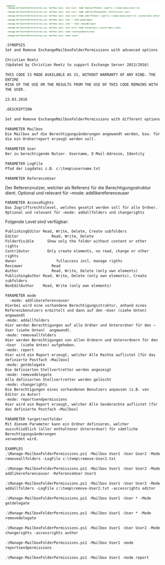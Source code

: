 ![example](https://github.com/creetz/Manage-MailboxFolderPermissions/blob/master/pic1.png)

    .SYNOPSIS
    Set and Remove ExchangeMailboxFolderPermissions with advanced options 
   
   	Christian Reetz 
    (Updated by Christian Reetz to support Exchange Server 2013/2016)
	
	THIS CODE IS MADE AVAILABLE AS IS, WITHOUT WARRANTY OF ANY KIND. THE ENTIRE 
	RISK OF THE USE OR THE RESULTS FROM THE USE OF THIS CODE REMAINS WITH THE USER.
	
	23.03.2016
	
    .DESCRIPTION

    Set and Remove ExchangeMailboxFolderPermissions with different options
	
	PARAMETER Mailbox
    Die Mailbox auf die Berechtigungsänderungen angewandt werden, bzw. für die ein Ordnerreport erzeugt werden soll. 
	
	PARAMETER User
	Der zu berechtigende Nutzer. Username, E-Mail-Adresse, Identity
	
	PARAMETER LogFile
	Pfad der Logdatei z.B. c:\temp\username.txt
	
	PARAMETER ReferenceUser
  Der Referenznutzer, welcher als Referenz für die Berechtigungsstruktur dient. Optional und relevant für –mode: addlikereferenceuser
		
	PARAMETER AccessRights
	Das Zugriffsrechtslevel, welches gesetzt werden soll für alle Ordner. Optional und relevant für –mode: addallfolders und changerights
  Folgende Level sind verfügbar:

    PublishingEditor Read, Write, Delete, Create subfolders
    Editor			     Read, Write, Delete 
    FolderVisible	   Show only the folder without content or other rights
    Contributor		   Only create elements, no read, change or other rights
    Owner			       fullaccess incl. manage rigths
    Reviewer		     Read
    Author			     Read, Write, Delete (only own elements)
    PublishingAuthor Read, Write, Delete (only own elements), Create subfolders
    NonEditAuthor    Read, Write (only own elements) 
    
	PARAMETER mode
	  -mode: addlikereferenceuser
    Hierbei wird eine vorhandene Berechtigungsstruktur, anhand eines Referenzbenutzers ermittelt und dann auf den –User (siehe Unten) angewandt  
    -mode: addallfolders
    Hier werden Berechtigungen auf alle Ordner und Unterordner für den –User (siehe Unten)  angewandt.
    -mode: removeallfolders
    Hier werden Berechtigungen von allen Ordnern und Unterordnern für den –User  (siehe Unten) aufgehoben.
    -mode: report
    Hier wird ein Report erzeugt, welcher Alle Rechte auflistet [für das definierte Postfach –Mailbox]
    -mode: getdelegate
    Die definierten Stellvertretter werden angezeigt
    -mode: removedelegate
    Alle definierten Stellvertretter werden gelöscht
    -mode: changerights
    Die Berechtigungen eines vorhandenen Benutzers anpassen (z.B. von Editor zu Autor)
    -mode: reportsendpermissions
    Hier wird ein Report erzeugt, welcher Alle Senderechte auflistet [für das definierte Postfach –Mailbox]

    PARAMETER targetrootfolder
    Mit diesem Parameter kann ein Ordner definieren, welcher ausschließlich (aller enthaltener Unterordner) für sämtliche Berechtigungsänderungen 
    verwendet wird.
      
	EXAMPLES
    .\Manage-MailboxFolderPermissions.ps1 -Mailbox User1 -User User2 -Mode removeallfolders -LogFile c:\temp\remove-User2.txt
                                                   
    .\Manage-MailboxFolderPermissions.ps1 -Mailbox User1 -User User2 -Mode addlikereferenceuser -ReferenceUser User3
                                                   
    .\Manage-MailboxFolderPermissions.ps1 -Mailbox User1 -User User2 -Mode addallfolders -LogFile c:\temp\remove-User2.txt -accessrights editor
                                                   
    .\Manage-MailboxFolderPermissions.ps1 -Mailbox User1 -User * -Mode getdelegate
                                                   
    .\Manage-MailboxFolderPermissions.ps1 -Mailbox User1 -User * -Mode removedelegate
                                                   
    .\Manage-MailboxFolderPermissions.ps1 -Mailbox User1 -User User2 -Mode changerights -accessrights author
                                                   
    .\Manage-MailboxFolderPermissions.ps1 -Mailbox User1 -mode reportsendpermissions
                                                   
    .\Manage-MailboxFolderPermissions.ps1 -Mailbox User1 -mode report
